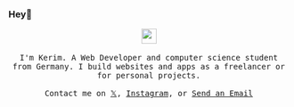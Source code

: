 ### Hey👋

<p align="center">
  <img src="https://user-images.githubusercontent.com/5679180/79618120-0daffb80-80be-11ea-819e-d2b0fa904d07.gif" width="27px">
  <br><br>
  <samp>
I'm Kerim. A Web Developer and computer science student from Germany. I build websites and apps as a freelancer or for personal projects.
     <br><br>Contact me on <a href="https://x.com/mckerim5">𝕏</a>, <a href="https://www.instagram.com/kblanks_com/">Instagram</a>, or <a href="mailto:mckerim@gmx.com">Send an Email</a>
  </samp>
</p>
